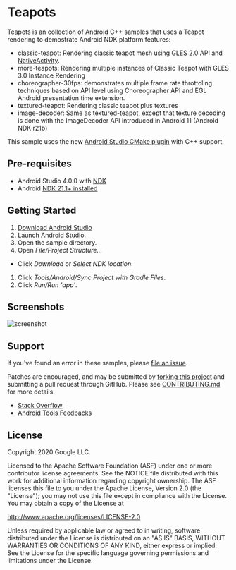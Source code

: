 Teapots
======
Teapots is an collection of Android C++ samples that uses a Teapot rendering to demostrate Android NDK platform features:
- classic-teapot: Rendering classic teapot mesh using GLES 2.0 API and [NativeActivity](http://developer.android.com/reference/android/app/NativeActivity.html).
- more-teapots: Rendering multiple instances of Classic Teapot with GLES 3.0 Instance Rendering
- choreographer-30fps: demonstrates multiple frame rate throttoling techniques based on API level using Choreographer API and EGL Android presentation time extension.
- textured-teapot: Rendering classic teapot plus textures
- image-decoder: Same as textured-teapot, except that texture decoding is done
  with the ImageDecoder API introduced in Android 11 (Android NDK r21b)

This sample uses the new [Android Studio CMake plugin](http://tools.android.com/tech-docs/external-c-builds) with C++ support.

Pre-requisites
--------------
- Android Studio 4.0.0 with [NDK](https://developer.android.com/ndk/)
- Android [NDK 21.1+ installed](https://github.com/android/ndk-samples/wiki/Configure-NDK-Path)

Getting Started
---------------
1. [Download Android Studio](http://developer.android.com/sdk/index.html)
1. Launch Android Studio.
1. Open the sample directory.
1. Open *File/Project Structure...*
  - Click *Download* or *Select NDK location*.
1. Click *Tools/Android/Sync Project with Gradle Files*.
1. Click *Run/Run 'app'*.

Screenshots
-----------
![screenshot](screenshot.png)

Support
-------
If you've found an error in these samples, please [file an issue](https://github.com/android/ndk-samples/issues/new).

Patches are encouraged, and may be submitted by [forking this project](https://github.com/android/ndk-samples/fork) and
submitting a pull request through GitHub. Please see [CONTRIBUTING.md](../CONTRIBUTING.md) for more details.

- [Stack Overflow](http://stackoverflow.com/questions/tagged/android-ndk)
- [Android Tools Feedbacks](http://tools.android.com/feedback)

License
-------
Copyright 2020 Google LLC.

Licensed to the Apache Software Foundation (ASF) under one or more contributor
license agreements.  See the NOTICE file distributed with this work for
additional information regarding copyright ownership.  The ASF licenses this
file to you under the Apache License, Version 2.0 (the "License"); you may not
use this file except in compliance with the License.  You may obtain a copy of
the License at

  http://www.apache.org/licenses/LICENSE-2.0

Unless required by applicable law or agreed to in writing, software
distributed under the License is distributed on an "AS IS" BASIS, WITHOUT
WARRANTIES OR CONDITIONS OF ANY KIND, either express or implied.  See the
License for the specific language governing permissions and limitations under
the License.
